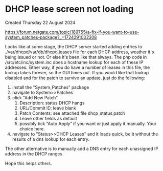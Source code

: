 # DHCP lease screen not loading
Created Thursday 22 August 2024

<https://forum.netgate.com/topic/189755/a-fix-if-you-want-to-use-system_patches-package?_=1724291002308>

Looks like at some stage, the DHCP server started adding entries to ./var/dhcpd/var/db/dhcpd.leases file for each DHCP address, weather it's being issued or not. Or else it's been like that always. The php code in /src/etc/inc/system.inc does a hostname lookup for each of these IP addresses. Either way, if you do have a number of leases in this file, the lookup takes forever, so the GUI times out. If you would like that lookup disabled and for the patch to survive an update, just do the following:


1. install the "System_Patches" package
2. navigate to System>>Patches
3. click "Add New Patch"
	1. Description: status DHCP hangs
	2. URL/Commit ID: leave blank
	3. Patch Contents: see attached file dhcp_status.patch
	4. Leave other fields as default
	5. possibly tick "Auto Apply" if you want or just apply it manually. Your choice here.
4. navigate to "Status>>DHCP Leases" and it loads quick, be it without the results of a dns lookup for each entry.


The other alternative is to manually add a DNS entry for each unassigned IP address in the DHCP ranges.

Hope this helps others.

